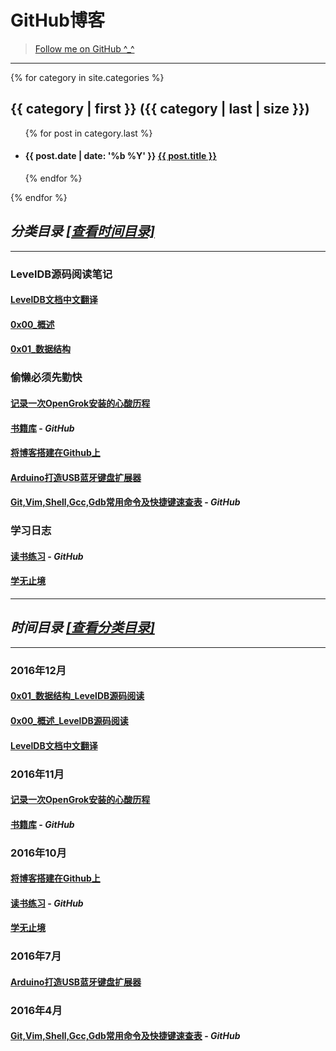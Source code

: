 # GitHub博客

> [Follow me on GitHub ^\_^](http://github.com/KevinsBobo/)

<span id="分类目录-查看时间目录"></span>

---
{% for category in site.categories %}
<h2>{{ category | first }} ({{ category | last | size }})</h2>
<ul>
{% for post in category.last %}
<li><h4>{{ post.date | date: '%b %Y' }} <a href="{{ post.url }}">{{ post.title }}</a></h4></li>
{% endfor %}
</ul>
{% endfor %}

## *分类目录* [*\[查看时间目录\]*](#时间目录-查看分类目录)

---

### LevelDB源码阅读笔记

#### [LevelDB文档中文翻译](http://kevins.pro/blog/leveldb_chinese_doc/)

#### [0x00\_概述](http://kevins.pro/blog/leveldb_source_00_overview/)

#### [0x01\_数据结构](http://kevins.pro/blog/leveldb_source_01_data_structure/)

### 偷懒必须先勤快

#### [记录一次OpenGrok安装的心酸历程](http://kevins.pro/blog/recording_opengrok_install/)

#### [书籍库](http://github.com/KevinsBobo/books/) - *GitHub*

#### [将博客搭建在Github上](http://kevins.pro/blog/my_blog_come_to_github/)

#### [Arduino打造USB蓝牙键盘扩展器](https://github.com/KevinsBobo/arduino_keyboard)

#### [Git,Vim,Shell,Gcc,Gdb常用命令及快捷键速查表](http://github.com/KevinsBobo/cheat-sheet/) - *GitHub*

### 学习日志

#### [读书练习](http://github.com/KevinsBobo/book_code/) - *GitHub*

#### [学无止境](http://kevins.pro/blog/learning_log/)

---

<span id="时间目录-查看分类目录"></span>

## *时间目录* [*\[查看分类目录\]*](#分类目录-查看时间目录)

---

### 2016年12月

#### [0x01\_数据结构\_LevelDB源码阅读](http://keins.pro/blog/leveldb_source_01_data_structure/)

#### [0x00\_概述\_LevelDB源码阅读](http://keins.pro/blog/leveldb_source_00_overview/)

#### [LevelDB文档中文翻译](http://kevins.pro/blog/leveldb_chinese_doc/)

### 2016年11月

#### [记录一次OpenGrok安装的心酸历程](http://kevins.pro/blog/recording_opengrok_install/)

#### [书籍库](http://github.com/KevinsBobo/books/) - *GitHub*

### 2016年10月

#### [将博客搭建在Github上](http://kevins.pro/blog/my_blog_come_to_github/)

#### [读书练习](http://github.com/KevinsBobo/book_code/) - *GitHub*

#### [学无止境](http://kevins.pro/blog/learning_log/)

### 2016年7月

#### [Arduino打造USB蓝牙键盘扩展器](https://github.com/KevinsBobo/arduino_keyboard)

### 2016年4月

#### [Git,Vim,Shell,Gcc,Gdb常用命令及快捷键速查表](http://github.com/KevinsBobo/cheat-sheet/) - *GitHub*
